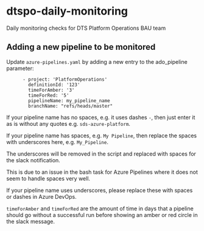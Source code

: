 # dtspo-daily-monitoring
Daily monitoring checks for DTS Platform Operations BAU team

## Adding a new pipeline to be monitored

Update `azure-pipelines.yaml` by adding a new entry to the ado_pipeline parameter:

```
      - project: 'PlatformOperations'
        definitionId: '123'
        timeForAmber: '3'
        timeForRed: '5'
        pipelineName: my_pipeline_name
        branchName: "refs/heads/master"
```


If your pipeline name has no spaces, e.g. it uses dashes `-`, then just enter it as is without any quotes e.g. `sds-azure-platform`.

If your pipeline name has spaces, e.g. `My Pipeline`, then replace the spaces with underscores here, e.g. `My_Pipeline`.

The underscores will be removed in the script and replaced with spaces for the slack notification.

This is due to an issue in the bash task for Azure Pipelines where it does not seem to handle spaces very well.

If your pipeline name uses underscores, please replace these with spaces or dashes in Azure DevOps.

`timeForAmber` and `timeForRed` are the amount of time in days that a pipeline should go without a successful run before showing an amber or red circle in the slack message.